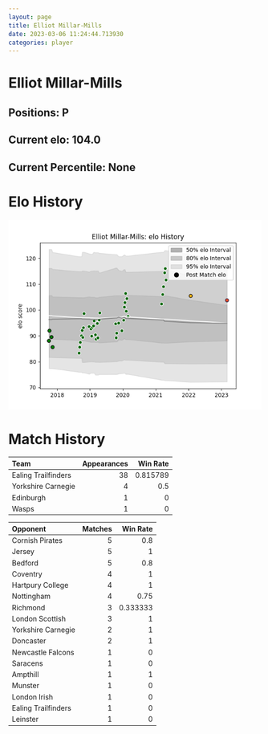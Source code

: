 ```yaml
---  
layout: page  
title: Elliot Millar-Mills  
date: 2023-03-06 11:24:44.713930  
categories: player  
---
```

# Elliot Millar-Mills

## Positions: P

## Current elo: 104.0

## Current Percentile: None

# Elo History


![elo history](history_ElliotMillar-Mills.png)
# Match History


| Team                |   Appearances |   Win Rate |
|:--------------------|--------------:|-----------:|
| Ealing Trailfinders |            38 |   0.815789 |
| Yorkshire Carnegie  |             4 |   0.5      |
| Edinburgh           |             1 |   0        |
| Wasps               |             1 |   0        |

| Opponent            |   Matches |   Win Rate |
|:--------------------|----------:|-----------:|
| Cornish Pirates     |         5 |   0.8      |
| Jersey              |         5 |   1        |
| Bedford             |         5 |   0.8      |
| Coventry            |         4 |   1        |
| Hartpury College    |         4 |   1        |
| Nottingham          |         4 |   0.75     |
| Richmond            |         3 |   0.333333 |
| London Scottish     |         3 |   1        |
| Yorkshire Carnegie  |         2 |   1        |
| Doncaster           |         2 |   1        |
| Newcastle Falcons   |         1 |   0        |
| Saracens            |         1 |   0        |
| Ampthill            |         1 |   1        |
| Munster             |         1 |   0        |
| London Irish        |         1 |   0        |
| Ealing Trailfinders |         1 |   0        |
| Leinster            |         1 |   0        |